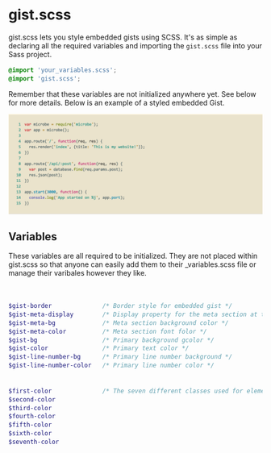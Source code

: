 # gist.scss

gist.scss lets you style embedded gists using SCSS. It's as simple as declaring all the required variables and importing the `gist.scss` file into your Sass project.

```scss
@import 'your_variables.scss';
@import 'gist.scss';
```
Remember that these variables are not initialized anywhere yet. See below for more details. Below is an example of a styled embedded Gist.

![gist.scss example](https://raw.githubusercontent.com/Aweary/gist.scss/master/docs/example.png)

## Variables

These variables are all required to be initialized. They are not placed
within gist.scss so that anyone can easily add them to their _variables.scss file
or manage their varibales however they like.


```scss


$gist-border              /* Border style for embedded gist */
$gist-meta-display        /* Display property for the meta section at the bottom  */
$gist-meta-bg             /* Meta section background color */
$gist-meta-color          /* Meta section font folor */
$gist-bg                  /* Primary background gcolor */
$gist-color               /* Primary text color */
$gist-line-number-bg      /* Primary line number background */
$gist-line-number-color   /* Primary line number color */


$first-color              /* The seven different classes used for element styles */
$second-color
$third-color
$fourth-color
$fifth-color
$sixth-color
$seventh-color

```
